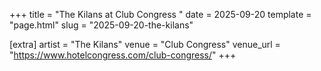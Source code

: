 +++
title = "The Kilans at Club Congress "
date = 2025-09-20
template = "page.html"
slug = "2025-09-20-the-kilans"

[extra]
artist = "The Kilans"
venue = "Club Congress"
venue_url = "https://www.hotelcongress.com/club-congress/"
+++
